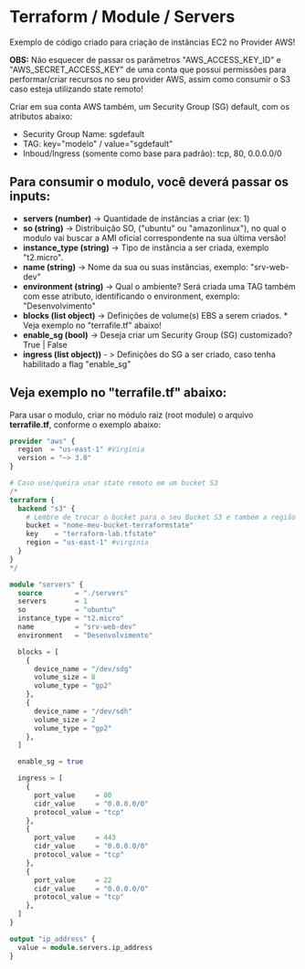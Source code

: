 # Terraform / Module / Servers

Exemplo de código criado para criação de instâncias EC2 no Provider AWS!

**OBS:** Não esquecer de passar os parâmetros "AWS_ACCESS_KEY_ID" e "AWS_SECRET_ACCESS_KEY" de uma conta que possui permissões para performar/criar recursos no seu provider AWS, assim como consumir o S3 caso esteja utilizando state remoto!


Criar em sua conta AWS também, um Security Group (SG) default, com os atributos abaixo:

* Security Group Name: sgdefault
* TAG: key="modelo" / value="sgdefault"
* Inboud/Ingress (somente como base para padrão): tcp, 80, 0.0.0.0/0 


## Para consumir o modulo, você deverá passar os inputs:

* **servers (number)** -> Quantidade de instâncias a criar (ex: 1)
* **so (string)** -> Distribuição SO, ("ubuntu" ou "amazonlinux"), no qual o modulo vai buscar a AMI oficial correspondente na sua última versão!
* **instance_type (string)** -> Tipo de instância a ser criada, exemplo "t2.micro".
* **name (string)** -> Nome da sua ou suas instâncias, exemplo: "srv-web-dev"
* **environment (string)** -> Qual o ambiente? Será criada uma TAG também com esse atributo, identificando o environment, exemplo: "Desenvolvimento"
* **blocks (list object)** -> Definições de volume(s) EBS a serem criados. * Veja exemplo no "terrafile.tf" abaixo!
* **enable_sg (bool)** -> Deseja criar um Security Group (SG) customizado? True | False
* **ingress (list object))** - > Definições do SG a ser criado, caso tenha habilitado a flag "enable_sg"


## Veja exemplo no "terrafile.tf" abaixo:

Para usar o modulo, criar no módulo raiz (root module) o arquivo **terrafile.tf**, conforme o exemplo abaixo:


```terraform
provider "aws" {
  region  = "us-east-1" #Virginia
  version = "~> 3.0"
}

# Caso use/queira usar state remoto em um bucket S3
/*
terraform {
  backend "s3" {
    # Lembre de trocar o bucket para o seu Bucket S3 e também a região do Bucket!!
    bucket = "nome-meu-bucket-terraformstate"
    key    = "terraform-lab.tfstate"
    region = "us-east-1" #virginia
  }
}
*/

module "servers" {
  source        = "./servers"
  servers       = 1
  so            = "ubuntu"
  instance_type = "t2.micro"
  name          = "srv-web-dev"
  environment   = "Desenvolvimento"

  blocks = [
    {
      device_name = "/dev/sdg"
      volume_size = 8
      volume_type = "gp2"
    },
    {
      device_name = "/dev/sdh"
      volume_size = 2
      volume_type = "gp2"
    },
  ]

  enable_sg = true

  ingress = [
    {
      port_value     = 80
      cidr_value     = "0.0.0.0/0"
      protocol_value = "tcp"
    },
    {
      port_value     = 443
      cidr_value     = "0.0.0.0/0"
      protocol_value = "tcp"
    },
    {
      port_value     = 22
      cidr_value     = "0.0.0.0/0"
      protocol_value = "tcp"
    },
  ]
}

output "ip_address" {
  value = module.servers.ip_address
}
```

